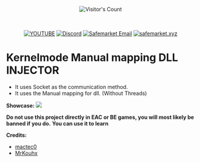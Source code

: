 <br/><br/>
<div align="center"> 
  <img src="https://profile-counter.glitch.me/Zhodisov/count.svg" alt="Visitor's Count" />
</div>
<br/><br/>

<div align="center">
  
[![YOUTUBE](https://img.shields.io/badge/Youtube-fc0000?style=for-the-badge&logo=YOUTUBE&logoColor=white)](https://www.youtube.com/@Jodis974)
[![Discord](https://img.shields.io/badge/Discord-6a85b9?style=for-the-badge&logo=discord&logoColor=white)](https://safemarket.xyz/discord)
[![Safemarket Email](https://img.shields.io/badge/safemarket_email-333333?style=for-the-badge&logo=gmail&logoColor=red)](mailto:support-checkout@safemarket.xyz)
[![safemarket.xyz](https://img.shields.io/badge/safemarket.xyz-0077B5?style=for-the-badge&logo=internet&logoColor=white)](https://safemarket.xyz/)

</div>


# Kernelmode Manual mapping DLL INJECTOR

* It uses Socket as the communication method.
* It uses the Manual mapping for dll. (Without Threads)

**Showcase:** ![](example.gif)
 
**Do not use this project directly in EAC or BE games, you will most likely be banned if you do.**
**You can use it to learn**

 **Credits:**
- [mactec0](https://github.com/mactec0/Kernelmode-manual-mapping-through-IAT "mactec0") 
- [MrKouhx](https://github.com/MrKouhx "MrKouhx")
